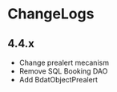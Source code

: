 # ChangeLogs

## 4.4.x
- Change prealert mecanism
- Remove SQL Booking DAO
- Add BdatObjectPrealert

